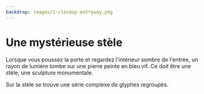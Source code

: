 ```yaml
---
backdrop: images/1-closeup-entryway.png
---
```


# Une mystérieuse stèle

Lorsque vous poussez la porte et regardez l'intérieur sombre de l'entrée, un rayon de lumière tombe sur une pierre peinte en bleu vif. Ce doit être une stèle, une sculpture monumentale.

Sur la stèle se trouve une série complexe de glyphes regroupés.

<Item id="8" />

<Page url="challenge1" instructions="Vous consultez votre guide, mais ce n'est absolument pas utile ici." action="Regarder de plus près" condition="8" />
